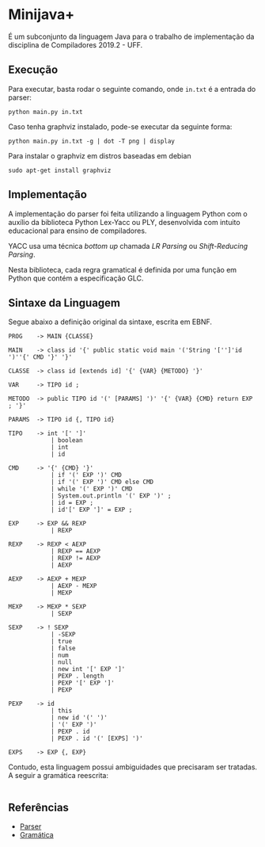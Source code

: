 # Minijava+

É um subconjunto da linguagem Java para o trabalho de implementação da disciplina de Compiladores 2019.2 - UFF.

## Execução

Para executar, basta rodar o seguinte comando, onde `in.txt` é a entrada do parser:

```
python main.py in.txt
```

Caso tenha graphviz instalado, pode-se executar da seguinte forma:

```
python main.py in.txt -g | dot -T png | display
```

Para instalar o graphviz em distros baseadas em debian

`sudo apt-get install graphviz`

## Implementação

A implementação do parser foi feita utilizando a linguagem Python com o auxílio da biblioteca Python Lex-Yacc ou PLY, desenvolvida com intuito educacional para ensino de compiladores.

YACC usa uma técnica _bottom up_ chamada _LR Parsing_ ou _Shift-Reducing Parsing_.

Nesta biblioteca, cada regra gramatical é definida por uma função em Python que contém a especificação GLC.

## Sintaxe da Linguagem

Segue abaixo a definição original da sintaxe, escrita em EBNF.

```
PROG    -> MAIN {CLASSE}

MAIN    -> class id '{' public static void main '('String '['']'id ')''{' CMD '}' '}'

CLASSE  -> class id [extends id] '{' {VAR} {METODO} '}'

VAR     -> TIPO id ;

METODO  -> public TIPO id '(' [PARAMS] ')' '{' {VAR} {CMD} return EXP ; '}'

PARAMS  -> TIPO id {, TIPO id}

TIPO    -> int '[' ']'
            | boolean
            | int
            | id

CMD     -> '{' {CMD} '}'
            | if '(' EXP ')' CMD
            | if '(' EXP ')' CMD else CMD
            | while '(' EXP ')' CMD
            | System.out.println '(' EXP ')' ;
            | id = EXP ;
            | id'[' EXP ']' = EXP ;

EXP     -> EXP && REXP
            | REXP

REXP    -> REXP < AEXP
            | REXP == AEXP
            | REXP != AEXP
            | AEXP

AEXP    -> AEXP + MEXP
            | AEXP - MEXP
            | MEXP

MEXP    -> MEXP * SEXP
            | SEXP

SEXP    -> ! SEXP
            | -SEXP
            | true
            | false
            | num
            | null
            | new int '[' EXP ']'
            | PEXP . length
            | PEXP '[' EXP ']'
            | PEXP

PEXP    -> id
            | this
            | new id '(' ')'
            | '(' EXP ')'
            | PEXP . id
            | PEXP . id '(' [EXPS] ')'

EXPS    -> EXP {, EXP}
```

Contudo, esta linguagem possui ambiguidades que precisaram ser tratadas. A seguir a gramática reescrita:

```
```

## Referências
- [Parser](https://www.dabeaz.com/ply/)
- [Gramática](http://www.cead.uff.br/ead/mod/resource/view.php?id=41439)
